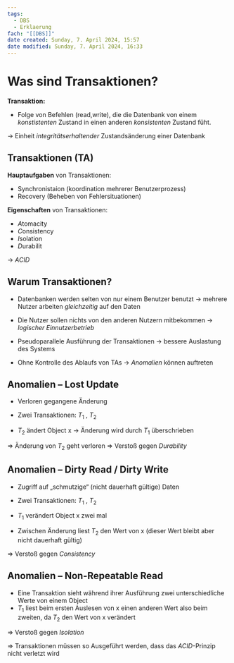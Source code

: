 ```yaml
---
tags:
  - DBS
  - Erklaerung
fach: "[[DBS]]"
date created: Sunday, 7. April 2024, 15:57
date modified: Sunday, 7. April 2024, 16:33
---
```


# Was sind Transaktionen?

**Transaktion:**
- Folge von Befehlen (read,write), die die Datenbank von einem *konstistenten* Zustand in einen anderen *konsistenten* Zustand füht.

→ Einheit *integritätserhaltender* Zustandsänderung einer Datenbank

## Transaktionen (TA)

**Hauptaufgaben** von Transaktionen:
- Synchronistaion (koordination mehrerer Benutzerprozess)
- Recovery (Beheben von Fehlersituationen)

**Eigenschaften** von Transaktionen:
- *A*tomacity
- *C*onsistency
- *I*solation
- *D*urabilit

→ *ACID*

## Warum Transaktionen?

- Datenbanken werden selten von nur einem Benutzer benutzt
	→ mehrere Nutzer arbeiten *gleichzeitig* auf den Daten 
	
- Die Nutzer sollen nichts von den anderen Nutzern mitbekommen
	→ *logischer Einnutzerbetrieb*

- Pseudoparallele Ausführung der Transaktionen 
	→ bessere Auslastung des Systems
	
- Ohne Kontrolle des Ablaufs von TAs 
	→ *Anomalien* können auftreten 

## Anomalien – Lost Update

- Verloren gegangene Änderung
- Zwei Transaktionen: $T_{1}$ , $T_2$

- $T_2$ ändert Object x → Änderung wird durch $T_1$ überschrieben

$\Longrightarrow$ Änderung von $T_2$ geht verloren
$\Longrightarrow$ Verstoß gegen *Durability*

## Anomalien – Dirty Read / Dirty Write

- Zugriff auf „schmutzige“ (nicht dauerhaft gültige) Daten
- Zwei Transaktionen: $T_{1}$ , $T_2$

- $T_1$ verändert Object x zwei mal
- Zwischen Änderung liest $T_2$ den Wert von x (dieser Wert bleibt aber nicht dauerhaft gültig)

$\Longrightarrow$ Verstoß gegen *Consistency*

## Anomalien – Non-Repeatable Read

- Eine Transaktion sieht während ihrer Ausführung zwei unterschiedliche Werte von einem Object
- $T_1$ liest beim ersten Auslesen von x einen anderen Wert also beim zweiten, da $T_2$ den Wert von x verändert

$\Longrightarrow$ Verstoß gegen *Isolation*

$\Longrightarrow$ Transaktionen müssen so Ausgeführt werden, dass das *ACID*-Prinzip nicht verletzt wird